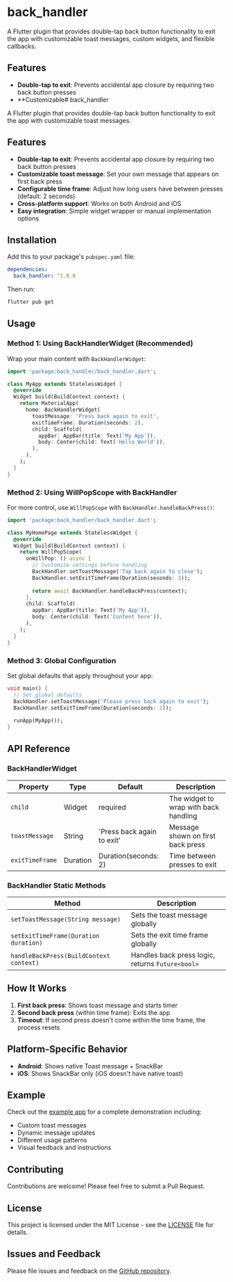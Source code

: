 # back_handler

A Flutter plugin that provides double-tap back button functionality to exit the app with customizable toast messages, custom widgets, and flexible callbacks.

## Features

- **Double-tap to exit**: Prevents accidental app closure by requiring two back button presses
- **Customizable# back_handler

A Flutter plugin that provides double-tap back button functionality to exit the app with customizable toast messages.

## Features

- **Double-tap to exit**: Prevents accidental app closure by requiring two back button presses
- **Customizable toast message**: Set your own message that appears on first back press
- **Configurable time frame**: Adjust how long users have between presses (default: 2 seconds)
- **Cross-platform support**: Works on both Android and iOS
- **Easy integration**: Simple widget wrapper or manual implementation options

## Installation

Add this to your package's `pubspec.yaml` file:

```yaml
dependencies:
  back_handler: ^1.0.0
```

Then run:

```bash
flutter pub get
```

## Usage

### Method 1: Using BackHandlerWidget (Recommended)

Wrap your main content with `BackHandlerWidget`:

```dart
import 'package:back_handler/back_handler.dart';

class MyApp extends StatelessWidget {
  @override
  Widget build(BuildContext context) {
    return MaterialApp(
      home: BackHandlerWidget(
        toastMessage: 'Press back again to exit',
        exitTimeFrame: Duration(seconds: 2),
        child: Scaffold(
          appBar: AppBar(title: Text('My App')),
          body: Center(child: Text('Hello World')),
        ),
      ),
    );
  }
}
```

### Method 2: Using WillPopScope with BackHandler

For more control, use `WillPopScope` with `BackHandler.handleBackPress()`:

```dart
import 'package:back_handler/back_handler.dart';

class MyHomePage extends StatelessWidget {
  @override
  Widget build(BuildContext context) {
    return WillPopScope(
      onWillPop: () async {
        // Customize settings before handling
        BackHandler.setToastMessage('Tap back again to close');
        BackHandler.setExitTimeFrame(Duration(seconds: 3));
        
        return await BackHandler.handleBackPress(context);
      },
      child: Scaffold(
        appBar: AppBar(title: Text('My App')),
        body: Center(child: Text('Content here')),
      ),
    );
  }
}
```

### Method 3: Global Configuration

Set global defaults that apply throughout your app:

```dart
void main() {
  // Set global defaults
  BackHandler.setToastMessage('Please press back again to exit');
  BackHandler.setExitTimeFrame(Duration(seconds: 2));
  
  runApp(MyApp());
}
```

## API Reference

### BackHandlerWidget

| Property | Type | Default | Description |
|----------|------|---------|-------------|
| `child` | Widget | required | The widget to wrap with back handling |
| `toastMessage` | String | 'Press back again to exit' | Message shown on first back press |
| `exitTimeFrame` | Duration | Duration(seconds: 2) | Time between presses to exit |

### BackHandler Static Methods

| Method | Description |
|--------|-------------|
| `setToastMessage(String message)` | Sets the toast message globally |
| `setExitTimeFrame(Duration duration)` | Sets the exit time frame globally |
| `handleBackPress(BuildContext context)` | Handles back press logic, returns `Future<bool>` |

## How It Works

1. **First back press**: Shows toast message and starts timer
2. **Second back press** (within time frame): Exits the app
3. **Timeout**: If second press doesn't come within the time frame, the process resets

## Platform-Specific Behavior

- **Android**: Shows native Toast message + SnackBar
- **iOS**: Shows SnackBar only (iOS doesn't have native toast)

## Example

Check out the [example app](example/) for a complete demonstration including:
- Custom toast messages
- Dynamic message updates
- Different usage patterns
- Visual feedback and instructions

## Contributing

Contributions are welcome! Please feel free to submit a Pull Request.

## License

This project is licensed under the MIT License - see the [LICENSE](LICENSE) file for details.

## Issues and Feedback

Please file issues and feedback on the [GitHub repository](https://github.com/thesurjo/back_handler/issues).